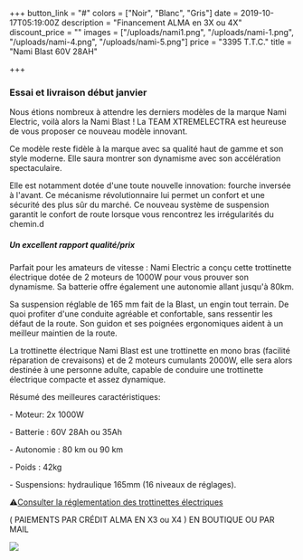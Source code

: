 +++
button_link = "#"
colors = ["Noir", "Blanc", "Gris"]
date = 2019-10-17T05:19:00Z
description = "Financement ALMA en 3X ou 4X"
discount_price = ""
images = ["/uploads/nami1.png", "/uploads/nami-1.png", "/uploads/nami-4.png", "/uploads/nami-5.png"]
price = "3395 T.T.C."
title = "Nami Blast 60V 28AH"

+++
### Essai et livraison début janvier

Nous étions nombreux à attendre les derniers modèles de la marque Nami Electric, voilà alors la Nami Blast ! La TEAM XTREMELECTRA est heureuse de vous proposer ce nouveau modèle innovant.

Ce modèle reste fidèle à la marque avec sa qualité haut de gamme et son style moderne. Elle saura montrer son dynamisme avec son accélération spectaculaire.

Elle est notamment dotée d'une toute nouvelle innovation: fourche inversée à l'avant. Ce mécanisme révolutionnaire lui permet un confort et une sécurité des plus sûr du marché. Ce nouveau système de suspension garantit le confort de route lorsque vous rencontrez les irrégularités du chemin.d

##### Un excellent rapport qualité/prix

Parfait pour les amateurs de vitesse : Nami Electric a conçu cette trottinette électrique dotée de 2 moteurs de 1000W pour vous prouver son dynamisme. Sa batterie offre également une autonomie allant jusqu'à 80km.

Sa suspension réglable de 165 mm fait de la Blast, un engin tout terrain. De quoi profiter d'une conduite agréable et confortable, sans ressentir les défaut de la route. Son guidon et ses poignées ergonomiques aident à un meilleur maintien de la route.

La trottinette électrique Nami Blast est une trottinette en mono bras (facilité réparation de crevaisons) et de 2 moteurs cumulants 2000W, elle sera alors destinée à une personne adulte, capable de conduire une trottinette électrique compacte et assez dynamique.

Résumé des meilleures caractéristiques:

\- Moteur: 2x 1000W

\- Batterie : 60V 28Ah ou 35Ah

\- Autonomie : 80 km ou 90 km

\- Poids : 42kg

\- Suspensions: hydraulique 165mm (16 niveaux de réglages).

⚠️[Consulter la réglementation des trottinettes électriques](/uploads/reglementation.pdf)

( PAIEMENTS PAR CRÉDIT ALMA EN X3 ou X4 ) EN BOUTIQUE OU PAR MAIL

![](/uploads/sans-titre-6.png)